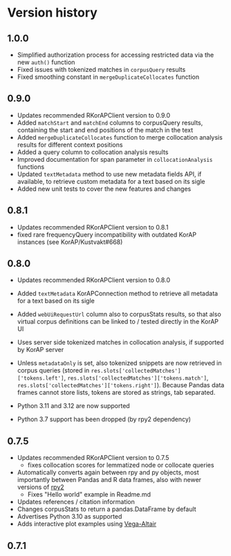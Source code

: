 # Version history

## 1.0.0

- Simplified authorization process for accessing restricted data via the new `auth()` function
- Fixed issues with tokenized matches in `corpusQuery` results
- Fixed smoothing constant in `mergeDuplicateCollocates` function

## 0.9.0

- Updates recommended RKorAPClient version to 0.9.0
- Added `matchStart` and `matchEnd` columns to corpusQuery results, containing the start and end positions of the match in the text
- Added `mergeDuplicateCollocates` function to merge collocation analysis results for different context positions
- Added a query column to collocation analysis results
- Improved documentation for span parameter in `collocationAnalysis` functions
- Updated `textMetadata` method to use new metadata fields API, if available, to retrieve custom metadata for a text based on its sigle
- Added new unit tests to cover the new features and changes

## 0.8.1

- Updates recommended RKorAPClient version to 0.8.1
- fixed rare frequencyQuery incompatibility with outdated KorAP instances (see KorAP/Kustvakt#668)

## 0.8.0

- Updates recommended RKorAPClient version to 0.8.0
- Added `textMetadata` KorAPConnection method to retrieve all metadata for a text based on its sigle
- Added `webUiRequestUrl` column also to corpusStats results, so that also virtual corpus definitions can be linked to / tested directly in the KorAP UI
- Uses server side tokenized matches in collocation analysis, if supported by KorAP server
- Unless `metadataOnly` is set, also tokenized snippets are now retrieved in corpus queries 
  (stored in `res.slots['collectedMatches']['tokens.left']`, `res.slots['collectedMatches']['tokens.match']`, 
   `res.slots['collectedMatches']['tokens.right']`). Because Pandas data frames cannot store lists, tokens are stored as strings, tab separated.

- Python 3.11 and 3.12 are now supported
- Python 3.7 support has been dropped (by rpy2 dependency)

## 0.7.5

- Updates recommended RKorAPClient version to 0.7.5
  - fixes collocation scores for lemmatized node or collocate queries
- Automatically converts again between rpy and py objects, most importantly between Pandas and R data frames, also with newer versions of [rpy2](https://github.com/rpy2)
  - Fixes "Hello world" example in Readme.md
- Updates references / citation information
- Changes corpusStats to return a pandas.DataFrame by default
- Advertises Python 3.10 as supported
- Adds interactive plot examples using [Vega-Altair](https://altair-viz.github.io/)

## 0.7.1

